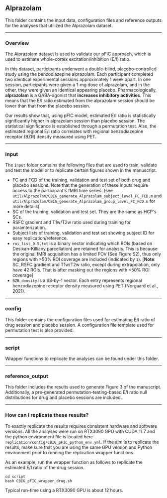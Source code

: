 ## Alprazolam
This folder contains the input data, configuration files and reference outputs for the analyses that utilized the Alprazolam dataset.

---
### Overview
The Alprazolam dataset is used to validate our pFIC approach, which is used to estimate whole-cortex excitation/inhibition (E/I) ratio. 

In this dataset, participants underwent a double-blind, placebo-controlled study using the benzodiazepine alprazolam. Each participant completed two identical experimental sessions approximately 1 week apart. In one session, participants were given a 1-mg dose of alprazolam, and in the other, they were given an identical appearing placebo. Pharmacologically, **alprazolam** is a GABA-agonist that **increases inhibitory activities**. This means that the E/I ratio estimated from the alprazolam session should be lower than that from the placebo session. 

Our results show that, using pFIC model, estimated E/I ratio is statistically significantly higher in alprazolam session than placebo session. The statistical significance is established through a permutation test. Also, the estimated regional E/I ratio correlates with regional benzodiazepine receptor (BZR) density measured using PET. 

---
### input

The `input` folder contains the following files that are used to train, validate and test the model or to replicate certain figures shown in the manuscript.

* FC and FCD of the training, validation and test set of both drug and placebo sessions. Note that the generation of these inputs require access to the participant's fMRI time series. (see `util/Alprazolam/CBIG_generate_Alprazolam_subject_level_FC_FCD.m` and `util/Alprazolam/CBIG_generate_Alprazolam_group_level_FC_FCD.m` for more details)
* SC of the training, validation and test set. They are the same as HCP's SCs. 
* RSFC gradient and T1w/T2w ratio used during training for paramterization. 
* Subject lists of training, validation and test set showing subject ID for easy replication/reference.
* `roi_list_0.5.txt` is a binary vector indicating which ROIs (based on Desikan-Killiany parcellation) are retained for analysis. This is because the original fMRI acquisition has a limited FOV (See Figure S2), thus only regions with >50% ROI coverage are included (indicated by `1`). [**Note**: SC, RSFC gradient and T1w/T2w ratio, except during extrapolation, only have 42 ROIs. That is after masking out the regions with <50% ROI coverage]
* `BZR_density` is a 68-by-1 vector. Each entry represents regional benzodiazepine receptor density measured using PET (Norgaard et al., 2021).

---
### config
This folder contains the configuration files used for estimating E/I ratio of drug session and placebo session. A configuration file template used for permutation test is also provided.

---
### script
Wrapper functions to replicate the analyses can be found under this folder.

---
### reference_output

This folder includes the results used to generate Figure 3 of the manuscript. Additionally, a pre-generated permutation-testing-based E/I ratio null distributions for drug and placebo sessions are included.

---
### How can I replicate these results?

To exactly replicate the results requires consistent hardware and software versions.  All the analyses were run on RTX3090 GPU with CUDA 11.7 and the python environment file is located here `replication/config/CBIG_pFIC_python_env.yml`. If the aim is to replicate the results, make sure that you are using the same GPU version and Python environment prior to running the replication wrapper functions.
 
As an example, run the wrapper function as follows to replicate the estimated E/I ratio of the drug session.
```
cd script
bash CBIG_pFIC_wrapper_drug.sh
```
Typical run-time using a RTX3090 GPU is about 12 hours.

